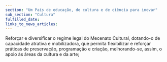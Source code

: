 ```yaml
---
section: "Um País de educação, de cultura e de ciência para inovar"
sub_section: "Cultura"
fulfilled_date:
links_to_news_articles:
---
```


Reforçar e diversificar o regime legal do Mecenato Cultural, dotando-o de capacidade atrativa e mobilizadora, que permita flexibilizar e reforçar práticas de preservação, programação e criação, melhorando-se, assim, o apoio às áreas da cultura e da arte;